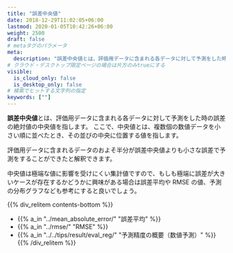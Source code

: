```yaml
---
title: "誤差中央値"
date: 2018-12-29T11:02:05+06:00
lastmod: 2020-01-05T10:42:26+06:00
weight: 2500
draft: false
# metaタグのパラメータ
meta:
  description: "誤差中央値とは、評価用データに含まれる各データに対して予測をした時の誤差の絶対値の中央値を指します。"
# クラウド・デスクトップ限定ページの場合は片方のみtrueにする
visible:
  is_cloud_only: false
  is_desktop_only: false
# 検索でヒットする文字列の指定
keywords: [""]
---
```


**誤差中央値**とは、評価用データに含まれる各データに対して予測をした時の誤差の絶対値の中央値を指します。
ここで、中央値とは、複数個の数値データを小さい順に並べたとき、その並びの中央に位置する値を指します。

評価用データに含まれるデータのおよそ半分が誤差中央値よりも小さな誤差で予測をすることができたと解釈できます。

中央値は極端な値に影響を受けにくい集計値ですので、もしも極端に誤差が大きいケースが存在するかどうかに興味がある場合は誤差平均や RMSE の値、予測の分布グラフなども参考にすると良いでしょう。

{{% div_relitem contents-bottom %}}

- {{% a_in "../mean_absolute_error/" "誤差平均" %}}
- {{% a_in "../rmse/" "RMSE" %}}
- {{% a_in "../../tips/result/eval_reg/" "予測精度の概要（数値予測）" %}}
  {{% /div_relitem %}}
